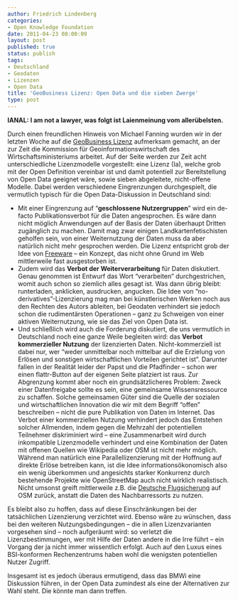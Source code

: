 ```yaml
---
author: Friedrich Lindenberg
categories:
- Open Knowledge Foundation
date: 2011-04-23 08:00:09
layout: post
published: true
status: publish
tags:
- Deutschland
- Geodaten
- Lizenzen
- Open Data
title: 'GeoBusiness Lizenz: Open Data und die sieben Zwerge'
type: post
---
```


**IANAL: I am not a lawyer, was folgt ist Laienmeinung vom allerübelsten.**

Durch einen freundlichen Hinweis von Michael Fanning wurden wir in der letzten Woche auf die [GeoBusiness Lizenz](http://www.geolizenz.org/) aufmerksam gemacht, an der zur Zeit die Kommission für Geoinformationswirtschaft des Wirtschaftsministeriums arbeitet. Auf der Seite werden zur Zeit acht unterschiedliche Lizenzmodelle vorgestellt: eine Lizenz (Ia), welche grob mit der Open Definition vereinbar ist und damit potentiell zur Bereitstellung von Open Data geeignet wäre, sowie sieben abgeleitete, nicht-offene Modelle. Dabei werden verschiedene Eingrenzungen durchgespielt, die vermutlich typisch für die Open Data-Diskussion in Deutschland sind:

  * Mit einer Eingrenzung auf “**geschlossene Nutzergruppen**” wird ein de-facto Publikationsverbot für die Daten angesprochen. Es wäre dann nicht möglich Anwendungen auf der Basis der Daten überhaupt Dritten zugänglich zu machen. Damit mag zwar einigen Landkartenfetischisten geholfen sein, von einer Weiternutzung der Daten muss da aber natürlich nicht mehr gesprochen werden. Die Lizenz entspricht grob der Idee von [Freeware](http://de.wikipedia.org/wiki/Freeware) – ein Konzept, das nicht ohne Grund im Web mittlerweile fast ausgestorben ist.
  * Zudem wird das **Verbot der Weiterverarbeitung** für Daten diskutiert. Genau genommen ist Entwurf das Wort “verarbeiten” durchgestrichen, womit auch schon so ziemlich alles gesagt ist. Was dann übrig bleibt: runterladen, anklicken, ausdrucken, angucken. Die Idee von “no-derivatives”-Lizenzierung mag man bei künstlerischen Werken noch aus den Rechten des Autors ableiten, bei Geodaten verhindert sie jedoch schon die rudimentärsten Operationen – ganz zu Schweigen von einer aktiven Weiternutzung, wie sie das Ziel von Open Data ist.
  * Und schließlich wird auch die Forderung diskutiert, die uns vermutlich in Deutschland noch eine ganze Weile begleiten wird: das **Verbot kommerzieller Nutzung** der lizenzierten Daten. Nicht-kommerziell ist dabei nur, wer “weder unmittelbar noch mittelbar auf die Erzielung von Erlösen und sonstigen wirtschaftlichen Vorteilen gerichtet ist”. Darunter fallen in der Realität leider der Papst und die Pfadfinder – schon wer einen flattr-Button auf der eigenen Seite platziert ist raus. Zur Abgrenzung kommt aber noch ein grundsätzlicheres Problem: Zweck einer Datenfreigabe sollte es sein, eine gemeinsame Wissensressource zu schaffen. Solche gemeinsamen Güter sind die Quelle der sozialen und wirtschaftlichen Innovation die wir mit dem Begriff “offen” beschreiben – nicht die pure Publikation von Daten im Internet. Das Verbot einer kommerziellen Nutzung verhindert jedoch das Entstehen solcher Allmenden, indem gegen die Mehrzahl der potentiellen Teilnehmer diskriminiert wird – eine Zusammenarbeit wird durch inkompatible Lizenzmodelle verhindert und eine Kombination der Daten mit offenen Quellen wie Wikipedia oder OSM ist nicht mehr möglich. Während man natürlich eine Parallellizenzierung mit der Hoffnung auf direkte Erlöse betreiben kann, ist die Idee informationsökonomisch also ein wenig überkommen und angesichts starker Konkurrenz durch bestehende Projekte wie OpenStreetMap auch nicht wirklich realistisch. Nicht umsonst greift mittlerweile z.B. die [Deutsche Flugsicherung](http://www.dfs.de/dfs/internet_2008/module/fliegen_und_umwelt/deutsch/fliegen_und_umwelt/flugverlaeufe/index.html) auf OSM zurück, anstatt die Daten des Nachbarressorts zu nutzen.

Es bleibt also zu hoffen, dass auf diese Einschränkungen bei der tatsächlichen Lizenzierung verzichtet wird. Ebenso wäre zu wünschen, dass bei den weiteren Nutzungsbedingungen – die in allen Lizenzvarianten vorgesehen sind – noch aufgeräumt wird: so verletzt die Lizenzbestimmungen, wer mit Hilfe der Daten andere in die Irre führt – ein Vorgang der ja nicht immer wissentlich erfolgt. Auch auf den Luxus eines BSI-konformen Rechenzentrums haben wohl die wenigsten potentiellen Nutzer Zugriff.

Insgesamt ist es jedoch überaus ermutigend, dass das BMWi eine Diskussion führen, in der Open Data zumindest als eine der Alternativen zur Wahl steht. Die könnte man dann treffen.